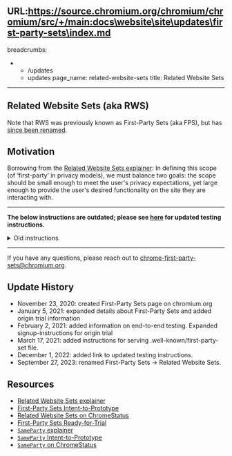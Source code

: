 URL:https://source.chromium.org/chromium/chromium/src/+/main:docs\website\site\updates\first-party-sets\index.md
---
breadcrumbs:
- - /updates
  - updates
page_name: related-website-sets
title: Related Website Sets
---

## Related Website Sets (aka RWS)

Note that RWS was previously known as First-Party Sets (aka FPS), but has [since been renamed](https://developer.chrome.com/blog/related-website-sets/).

## Motivation

Borrowing from the [Related Website Sets explainer](https://github.com/WICG/first-party-sets): In defining this scope (of ‘first-party’ in privacy models), we must balance two goals: the scope should be small enough to meet the user's privacy expectations, yet large enough to provide the user's desired functionality on the site they are interacting with.

----
**The below instructions are outdated; please see [here](https://developer.chrome.com/blog/first-party-sets-testing-instructions/) for updated testing instructions.**

<details>
<summary>Old instructions</summary
## End-to-End Testing

These instructions describe how a web developer can perform end-to-end testing of their sites in Chromium, while forcing Chromium to treat those sites as members of a First-Party Set, without needing to publicly establish a First-Party Set in Chromium's distribution list.

Note: these instructions will only work with a Chromium instance M89 or above.

1. Navigate to chrome://flags/#use-first-party-set.
1. Enable the First-Party Set flag. For the flag value, enter a comma-separated list of domains. (Note that all domains must be HTTPS.) E.g.: `https://fps-owner.example,https://fps-member1.example,https://fps-member2.example`. This flag can also be enabled by appending e.g. `--use-first-party-set="https://fps-owner.example,https://fps-member1.example,https://fps-member2.example"` to Chromium's command-line.
1. \[Optional\]: Navigate to chrome://flags/#sameparty-cookies-considered-first-party, and enable the flag. This flag changes the behavior of the "block third-party cookies" setting, such that `SameParty` cookies are not blocked. (Available in Chromium M93 and later.) This flag can also be enabled by appending `--sameparty-cookies-considered-first-party` to Chromium's command-line.
1. Restart Chromium by clicking the "Relaunch" button in the bottom-right corner, or by navigating to chrome://restart.
1. Perform end-to-end testing of the domains that were used in step 2. These sites will now have access to their `SameParty` cookies in same-party contexts.
1. When ready to revert to "standard" behavior, navigate to chrome://flags, disable the flags that you enabled in previous steps, and restart Chromium.

## Origin Trial

First-Party Sets will begin an origin trial in M89.

The goals of the origin trial are to:

* Test FPS functionality within a limited prototype, including the `SameParty` attribute
* Build awareness/interest in the FPS feature.
* Receive set membership requests and determine if FPS policy needs to be adjusted in order to meet privacy norms.
* Determine if FPS functionality meets needs of common-owned, separate-domain entities (during or post-OT)
* Test FPS UI options for user visibility and usefulness

## Origin Trial Policy

In order to apply a structured approach to examining user understanding of FPS relationships, the following policy constraints will apply to the First-Party Sets origin trial:

* First-Party Sets during OT will be limited to five registrable domains (plus any TLD variants of those five). This allows for viable testing of FPS functionality, and a small set size to initially gauge user understanding of the feature.
* An individual domain may only be included in a single Set.
* First-Party Sets during OT will only be available to common-owned, common-controlled domains. Common ownership and control has been proposed to aid in user understanding of FPS relationships.
* First-Party Set requests during OT will specify the location of the privacy policy or privacy policies of their proposed set members, and will list any differences in those policies.

## Origin Trial Functionality

The FPS origin trial will be “cosmetic” in that it will not change data sharing capabilities for FPS member domains; therefore, UX treatments will not be required for initial OT. In addition, when the user has third-party cookie blocking enabled, Chrome's normal functionality will persist and cookies will not be shared in cross-domain contexts - even if the domains are part of the First-Party Set OT.

In parallel with the origin trial, we will be conducting user research to better understand user expectations with respect to First-Party Sets. It is expected that this will allow testing of browser user interface options to make First-Party Sets discoverable and transparent for users.

## Joining the Origin Trial

If you are interested in participating in the [origin trial](https://github.com/GoogleChrome/OriginTrials/blob/gh-pages/developer-guide.md) for First-Party Sets and `SameParty`, please follow the below instructions:

1. Identify the members and owner of your organization's First-Party Set.
1. Identify which of your site(s)'s cookies could benefit from having the `SameParty` attribute set. Modify your site(s) to begin setting the `SameParty` attribute on the appropriate cookies. (Note that this attribute will be ignored by user agents that have not implemented the `SameParty` attribute; plan accordingly, using the SameSite attribute to specify a fallback policy.)
1. Modify your site(s) to collect appropriate metrics, for you to determine whether the origin trial is a success. E.g., record the contexts in which the `SameParty` cookies get set and sent, and compare the metrics to what you had expected.
1. Modify each of your sites to serve &lt;site&gt;/.well-known/first-party-set. These files will be used at registration-time to verify opt-in on each site.
    * &lt;owner site&gt;/.well-known/first-party-set should be a JSON file whose content is an object listing the owner and the members. E.g., `{owner: "https://fps-owner.example", members: ["https://fps-member1.example", "https://fps-member2.example"]}`.
    * &lt;member site&gt;/.well-known/first-party-set should be a JSON file whose content is an object listing the owner. E.g., `{owner: "https://fps-owner.example"}`.
    * This is similar to the .well-known machinery described in the First-Party Sets explainer, but does not include assertions or versioning.
1. Follow the standard origin trial signup process for the experiment here: https://developers.chrome.com/origintrials/#/trials/active.
    * You only need to register a single domain - the "owner domain" of the set.
    * We will use origin trial registrations for feedback and followup as needed (e.g. if performance issues or other unintended consequences arise during the experiment, we may end the experiment and notify participants). We will also use registrations to communicate what percentage of Chrome users will have the origin trial active; this will be important for interpreting your metrics.
    * After signup, you will see origin trial tokens on the registration page, but they do not need to be deployed to your site. The tokens will have no effect on the enabling of the FPS functionality.
    * In case you are already familiar with origin trials, we will not be using the standard origin-trial meta tag and Origin-Trial HTTP header.
1. Submit your proposed set by creating a bug using [this bug template](https://bugs.chromium.org/p/chromium/issues/entry?template=Defect+report+from+user&summary=%5BFormation%5D%2F%5BDissolution%5D+of+First-Party+Set+membership+in+Origin+Trial&comment=The+purpose+of+this+template+is+to+request+the+formation%2C+or+dissolution%2C+of+a+First-Party+Set.+For+more+details+about+First-Party+Sets%2C+please+see+the+explainer%3A+https%3A%2F%2Fgithub.com%2Fprivacycg%2Ffirst-party-sets%0A%0APlease+fill+in+the+following+items+below+and+your+request+will+be+publicly+visible+and+reviewed+by+the+Chrome+team.+Any+follow-up+questions+will+be+added+to+this+bug.+Once+all+details+are+confirmed+as+adhering+to+the+requirements+for+this+Origin+Trial%2C+your+First-Party+Set+will+be+included+in+a+component+list+of+Chrome.%0A%0A1%29+Webmaster+contact%28s%29+of+domains+in+set%2C+if+different+from+the+user+filing+this+bug%3A%0A+-+%5Bemail+address%5D%0A%0A2a%29+Please+list+the+registrable+domains+%28see+https%3A%2F%2Fpublicsuffix.org%2F+for+definition+of+registrable+domain%29+that+you+would+like+to+be+in+the+First-Party+Set%2C+with+all+desired+TLD+variants.+The+first+listed+domain+should+be+the+%E2%80%9Cowner%E2%80%9D+domain+of+the+set.+Note%3A+For+the+Origin+Trial%2C+we+will+be+using+a+limit+of+5+registrable+domains+%28not+including+ccTLD+variants%29.%0A%5Bowner.example%5D%0A%5Bowner.test%5D%0A%5Bbrand.example%5D%0A%5Bbrand.test%5D%0A%5Bcobrand.example%5D%0A%5Bcobrand.test%5D+...%0A%0A2b%29+%5BOptional%5D+Our+initial+origin+trial+is+limited+to+5+registrable+domains.+If+you+are+interested+in+your+set+containing+additional+domains+beyond+the+5+you+have+listed+above+in+%282a%29%2C+please+feel+free+to+list+them+here%3A%0A%0A%0A3%29+Please+confirm+that+the+domains+listed+above+have+the+same+common+owner+and+controller.+Optional%3A+you+may+add+additional+detail+here+to+help+in+the+verification+of+this.%0A-+%5BYes%2FNo%5D%0A-+%5BOptional+detail%5D+%0A%0A4%29+Please+list+the+URL+of+the+Privacy+Policies+for+each+domain.+If+there+are+known+differences+between+the+privacy+policies%2C+please+summarize+those+differences+as+well.%0A+-+%5BURL%5D+%0A+-+%5BURL%5D++%0A-+%5BSummary+of+differences+in+privacy+policies%5D%0A%0A5%29+Have+you+hosted+%60.well-known%2Ffirst-party-set%60+files+on+all+domains+as+described+in+the+instructions%3F&components=Internals%3ENetwork%3EFirst-Party-Sets&status=Assigned&owner=chrome-first-party-sets%40chromium.org&labels=allpublic,Type-Bug,Pri-2).
    * Bugs (and any resulting comments/questions) will be publicly visible once submitted.
    * Note that for the origin trial, we are not using the Sec-First-Party-Set machinery. Creating the above bug and serving .well-known/first-party-set files are the only steps necessary for declaring your First-Party Set.
1. After the above bug is marked "Fixed", monitor key metrics to ensure no unexpected breakage occurs on your site(s) during the duration of the trial.

</details>

---

If you have any questions, please reach out to chrome-first-party-sets@chromium.org.

## Update History
* November 23, 2020: created First-Party Sets page on chromium.org
* January 5, 2021: expanded details about First-Party Sets and added origin trial information
* February 2, 2021: added information on end-to-end testing. Expanded signup-instructions for origin trial
* March 17, 2021: added instructions for serving .well-known/first-party-set file.
* December 1, 2022: added link to updated testing instructions.
* September 27, 2023: renamed First-Party Sets -> Related Website Sets.

## Resources
* [Related Website Sets explainer](https://github.com/privacycg/first-party-sets)
* [First-Party Sets Intent-to-Prototype](https://groups.google.com/a/chromium.org/g/blink-dev/c/0EMGi-xbI-8/m/d_UxAJeiBwAJ)
* [Related Website Sets on ChromeStatus](https://chromestatus.com/feature/5640066519007232)
* [First-Party Sets Ready-for-Trial](https://groups.google.com/u/1/a/chromium.org/g/blink-dev/c/-_kPNC3tF2s)
* [`SameParty` explainer](https://github.com/cfredric/sameparty)
* [`SameParty` Intent-to-Prototype](https://groups.google.com/u/1/a/chromium.org/g/blink-dev/c/-unZxHbw8Pc)
* [`SameParty` on ChromeStatus](https://chromestatus.com/feature/5280634094223360)
